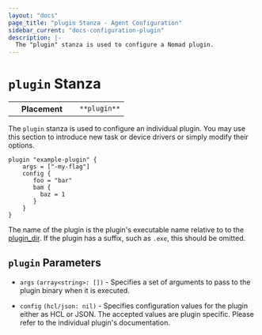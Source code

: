 ```yaml
---
layout: "docs"
page_title: "plugin Stanza - Agent Configuration"
sidebar_current: "docs-configuration-plugin"
description: |-
  The "plugin" stanza is used to configure a Nomad plugin.
---
```


# `plugin` Stanza

<table class="table table-bordered table-striped">
  <tr>
    <th width="120">Placement</th>
    <td>
      <code>**plugin**</code>
    </td>
  </tr>
</table>

The `plugin` stanza is used to configure an individual plugin. You may use this section to introduce new task or device drivers or simply modify their options.

```hcl
plugin "example-plugin" {
    args = ["-my-flag"]
    config {
       foo = "bar"
       bam {
         baz = 1
       }
    }
}
```

The name of the plugin is the plugin's executable name relative to to the
[plugin_dir](/docs/configuration/index.html#plugin_dir). If the plugin has a
suffix, such as `.exe`, this should be omitted.

## `plugin` Parameters

- `args` `(array<string>: [])` - Specifies a set of arguments to pass to the
  plugin binary when it is executed.

- `config` `(hcl/json: nil)` - Specifies configuration values for the plugin
  either as HCL or JSON. The accepted values are plugin specific. Please refer
  to the individual plugin's documentation.
